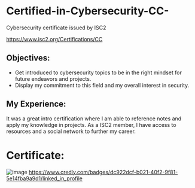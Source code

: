 # Certified-in-Cybersecurity-CC-
Cybersecurity certificate issued by ISC2

https://www.isc2.org/Certifications/CC

## Objectives:
- Get introduced to cybersecurity topics to be in the right mindset for future endeavors and projects.
- Display my commitment to this field and my overall interest in security.

## My Experience:
It was a great intro certification where I am able to reference notes and apply my knowledge in projects. As a ISC2 member, I have access to resources and a social network to further my career.

# Certificate:
![image](https://github.com/Dyang0/Certified-in-Cybersecurity-CC-/assets/70818105/d0bfbdc5-fad0-41f3-9fbb-e94ce58c348a)
https://www.credly.com/badges/dc922dcf-b021-40f2-9f81-5e14fba9a9d1/linked_in_profile
